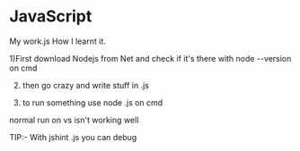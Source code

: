 # JavaScript
My work.js
How I learnt it.

1)First download Nodejs from Net and check if it's there with 
node --version 
on cmd

2) then go crazy and write stuff in .js

3) to run something use 
node <program name>.js
on cmd

normal run on vs isn't working well


TIP:- With 
jshint <file name>.js
you can debug